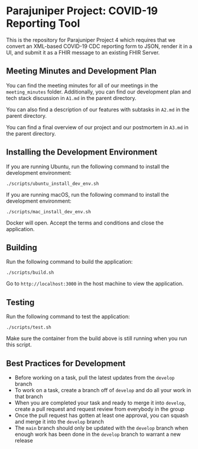 # Parajuniper Project: COVID-19 Reporting Tool
This is the repository for Parajuniper Project 4 which requires that we convert an XML-based
COVID-19 CDC reporting form to JSON, render it in a UI, and submit it as a FHIR message to an
existing FHIR Server.

## Meeting Minutes and Development Plan

You can find the meeting minutes for all of our meetings in the `meeting_minutes` folder. Additionally, you can find our development plan and tech stack discussion in `A1.md` in the parent directory.

You can also find a description of our features with subtasks in `A2.md` in the parent directory. 

You can find a final overview of our project and our postmortem in `A3.md` in the parent directory. 

## Installing the Development Environment
If you are running Ubuntu, run the following command to install the development environment:
```
./scripts/ubuntu_install_dev_env.sh
```

If you are running macOS, run the following command to install the development environment:
```
./scripts/mac_install_dev_env.sh
```
Docker will open. Accept the terms and conditions and close the application.

## Building
Run the following command to build the application:
```
./scripts/build.sh
```

Go to `http://localhost:3000` in the host machine to view the application.

## Testing
Run the following command to test the application:
```
./scripts/test.sh
```
Make sure the container from the build above is still running when you run this script.

## Best Practices for Development
- Before working on a task, pull the latest updates from the `develop` branch
- To work on a task, create a branch off of `develop` and do all your work in that branch
- When you are completed your task and ready to merge it into `develop`, create a pull request and request review from everybody in the group
- Once the pull request has gotten at least one approval, you can squash and merge it into the `develop` branch
- The `main` branch should only be updated with the `develop` branch when enough work has been done in the `develop` branch to warrant a new release